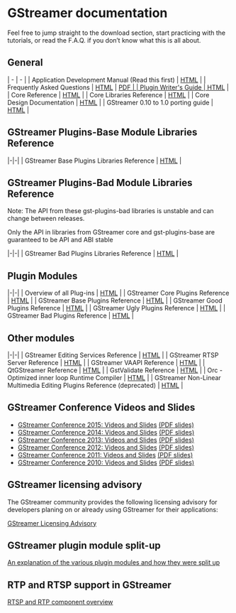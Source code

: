 # GStreamer documentation

Feel free to jump straight to the download section, start practicing
with the tutorials, or read the F.A.Q. if you don’t know what this is
all about.



## General

| - | - |
| Application Development Manual (Read this first) | [HTML](manual-index.md) |
| Frequently Asked Questions |  <a href="/data/doc/gstreamer/head/faq/html/index.html">HTML</a> \| <a href="/data/doc/gstreamer/head/faq/faq.pdf">PDF</PDF> |
| Plugin Writer's Guide | [HTML](pwg-index.md) |
| Core Reference | <a href="/data/doc/gstreamer/head/gstreamer/html/">HTML</a>  |
| Core Libraries Reference | <a href="/data/doc/gstreamer/head/gstreamer-libs/html/">HTML</a> |
| Core Design Documentation | <a href="http://cgit.freedesktop.org/gstreamer/gstreamer/tree/docs/design/">HTML</a> |
| GStreamer 0.10 to 1.0 porting guide | <a href="http://cgit.freedesktop.org/gstreamer/gstreamer/plain/docs/random/porting-to-1.0.txt">HTML</a> |

<!-- FIXME: save useful bits from wiki
| GStreamer Wiki (see esp.   <a href="&site;/wiki/ReleasePlanning">ReleasePlanning</a> and   <a href="&site;/wiki/SubmittingPatches">SubmittingPatches</a>)
| <a href="&site;/wiki/">HTML</a> |
-->


## GStreamer Plugins-Base Module Libraries Reference

|-|-|
| GStreamer Base Plugins Libraries Reference | <a href="/data/doc/gstreamer/head/gst-plugins-base-libs/html/">HTML</a> |

## GStreamer Plugins-Bad Module Libraries Reference

Note: The API from these gst-plugins-bad libraries is unstable and can
change between releases.

Only the API in libraries from GStreamer core and
gst-plugins-base are guaranteed to be API and ABI stable

|-|-|
| GStreamer Bad Plugins Libraries Reference | <a href="/data/doc/gstreamer/head/gst-plugins-bad-libs/html/">HTML</a> |

## Plugin Modules

|-|-|
| Overview of all Plug-ins | <a href="plugins.html">HTML</a> |
| GStreamer Core Plugins Reference | <a href="/data/doc/gstreamer/head/gstreamer-plugins/html/">HTML</a> |
| GStreamer Base Plugins Reference | <a href="/data/doc/gstreamer/head/gst-plugins-base-plugins/html/">HTML</a> |
| GStreamer Good Plugins Reference | <a href="/data/doc/gstreamer/head/gst-plugins-good-plugins/html/">HTML</a> |
| GStreamer Ugly Plugins Reference | <a href="/data/doc/gstreamer/head/gst-plugins-ugly-plugins/html/">HTML</a> |
| GStreamer Bad Plugins Reference | <a href="/data/doc/gstreamer/head/gst-plugins-bad-plugins/html/">HTML</a> |

## Other modules

|-|-|
| GStreamer Editing Services Reference | <a href="/data/doc/gstreamer/head/gstreamer-editing-services/html/">HTML</a> |
| GStreamer RTSP Server Reference | <a href="/data/doc/gstreamer/head/gst-rtsp-server/html/">HTML</a> |
| GStreamer VAAPI Reference | <a href="/data/doc/gstreamer/head/gstreamer-vaapi-plugins/html/">HTML</a> |
| QtGStreamer Reference | <a href="/data/doc/gstreamer/head/qt-gstreamer/html/">HTML</a> |
| GstValidate Reference | <a href="/data/doc/gstreamer/head/gst-validate/html/">HTML</a> |
| Orc - Optimized inner loop Runtime Compiler |  <a href="/data/doc/orc/">HTML</a> |
| GStreamer Non-Linear Multimedia Editing Plugins Reference (deprecated) | <a href="/data/doc/gstreamer/head/gnonlin/html/">HTML</a> |

## GStreamer Conference Videos and Slides

* <a href="http://gstconf.ubicast.tv/channels/#gstreamer-conference-2015">GStreamer Conference 2015: Videos and Slides</a> <a href="/data/events/gstreamer-conference/2015/">(PDF slides)</a>
 * <a href="http://gstconf.ubicast.tv/channels/#gstreamer-conference-2014">GStreamer Conference 2014: Videos and Slides</a> <a href="/data/events/gstreamer-conference/2014/">(PDF slides)</a>
 * <a href="http://gstconf.ubicast.tv/channels/#gstreamer-conference-2013">GStreamer Conference 2013: Videos and Slides</a> <a href="/data/events/gstreamer-conference/2013/">(PDF slides)</a>
 * <a href="http://gstconf.ubicast.tv/channels/#gstreamer-conference-2012">GStreamer Conference 2012: Videos and Slides</a> <a href="/data/events/gstreamer-conference/2012/">(PDF slides)</a>
 * <a href="http://gstconf.ubicast.tv/channels/#conferences-2011">GStreamer Conference 2011: Videos and Slides</a> <a href="/data/events/gstreamer-conference/2011/">(PDF slides)</a>
* <a href="http://gstconf.ubicast.tv/channels/#conferences-2010">GStreamer Conference 2010: Videos and Slides</a> <a href="/data/events/gstreamer-conference/2010/">(PDF slides)</a>


## GStreamer licensing advisory

The GStreamer community provides the following licensing advisory for
developers planing on or already using GStreamer for their applications:

<a href="/documentation/licensing.html">GStreamer Licensing Advisory</a>


## GStreamer plugin module split-up

[An explanation of the various plugin modules and how they were split up](splitup.md)

## RTP and RTSP support in GStreamer

[RTSP and RTP component overview](rtp.md)
